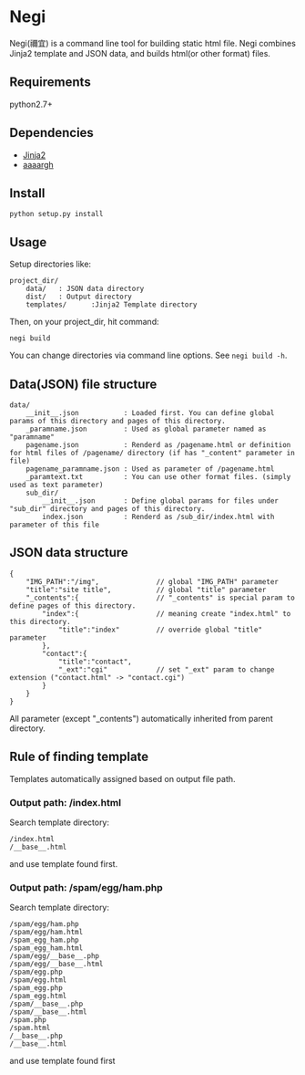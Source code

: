 Negi
====

Negi(禰宜) is a command line tool for building static html file.
Negi combines Jinja2 template and JSON data, and builds html(or other format) files.


Requirements
------------
python2.7+

Dependencies
------------
* [Jinja2](http://jinja.pocoo.org/docs/)
* [aaaargh](https://github.com/wbolster/aaargh)


Install
-------

```
python setup.py install
```

Usage
-----
Setup directories like:

```
project_dir/
    data/   : JSON data directory
    dist/   : Output directory
    templates/      :Jinja2 Template directory
```

Then, on your project_dir, hit command:

```
negi build
```

You can change directories via command line options. See `negi build -h`.

Data(JSON) file structure
---------

```
data/
    __init__.json           : Loaded first. You can define global params of this directory and pages of this directory. 
    _paramname.json         : Used as global parameter named as "paramname"
    pagename.json           : Renderd as /pagename.html or definition for html files of /pagename/ directory (if has "_content" parameter in file)
    pagename_paramname.json : Used as parameter of /pagename.html
    _paramtext.txt          : You can use other format files. (simply used as text parameter)
    sub_dir/
        __init__.json       : Define global params for files under "sub_dir" directory and pages of this directory.
        index.json          : Renderd as /sub_dir/index.html with parameter of this file
```


JSON data structure
---------------

```
{
    "IMG_PATH":"/img",              // global "IMG_PATH" parameter
    "title":"site title",           // global "title" parameter
    "_contents":{                   // "_contents" is special param to define pages of this directory.
        "index":{                   // meaning create "index.html" to this directory.
            "title":"index"         // override global "title" parameter
        },
        "contact":{
            "title":"contact",
            "_ext":"cgi"            // set "_ext" param to change extension ("contact.html" -> "contact.cgi")
        }
    }
}
```
All parameter (except "_contents") automatically inherited from parent directory.


Rule of finding template
------------

Templates automatically assigned based on output file path. 



### Output path: /index.html

Search template directory:
```
/index.html
/__base__.html
```
and use template found first.


### Output path: /spam/egg/ham.php

Search template directory:
```
/spam/egg/ham.php
/spam/egg/ham.html
/spam_egg_ham.php
/spam_egg_ham.html
/spam/egg/__base__.php
/spam/egg/__base__.html
/spam/egg.php
/spam/egg.html
/spam_egg.php
/spam_egg.html
/spam/__base__.php
/spam/__base__.html
/spam.php
/spam.html
/__base__.php
/__base__.html
```
and use template found first
